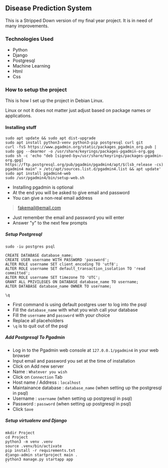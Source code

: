 ## Disease Prediction System

This is a Stripped Down version of my final year project. It is in need of many improvements.

### Technologies Used

* Python
* Django
* Postgresql
* Machine Learning
* Html
* Css


### How to setup the project

This is how I set up the project in Debian Linux.

Linux or not it does not matter just adjust based on package names or applications.

#### Installing stuff

```
sudo apt update && sudo apt dist-upgrade
sudo apt install python3-venv python3-pip postgresql curl git
curl -fsS https://www.pgadmin.org/static/packages_pgadmin_org.pub | sudo gpg --dearmor -o /usr/share/keyrings/packages-pgadmin-org.gpg
sudo sh -c 'echo "deb [signed-by=/usr/share/keyrings/packages-pgadmin-org.gpg] https://ftp.postgresql.org/pub/pgadmin/pgadmin4/apt/$(lsb_release -cs) pgadmin4 main" > /etc/apt/sources.list.d/pgadmin4.list && apt update'
sudo apt install pgadmin4-web
sudo /usr/pgadmin4/bin/setup-web.sh
```

* Installing pgadmin is optional
* At the end you will be asked to give email and password
* You can give a non-real email address

> fakemail@email.com

* Just remember the email and password you will enter
* Answer "y" to the next few prompts

##### Setup Postgresql

```
sudo -iu postgres psql

CREATE DATABASE database_name;
CREATE USER username WITH PASSWORD 'password';
ALTER ROLE username SET client_encoding TO 'utf8';
ALTER ROLE username SET default_transaction_isolation TO 'read committed';
ALTER ROLE username SET timezone TO 'UTC';
GRANT ALL PRIVILEGES ON DATABASE database_name TO username;
ALTER DATABASE database_name OWNER TO username;

\q
```

* First command is using default postgres user to log into the psql
* Fill the `database_name` with what you wish call your database
* Fill the `username` and `password` with your choice
* Replace all placeholders
* `\q` is to quit out of the psql

##### Add Postgresql To Pgadmin

* Log in to the Pgadmin web console at `127.0.0.1/pgadmin4` in your web browser
* Input email and password you set at the time of installation
* Click on Add new server
* Name :  `Whatever you wish`
* Click on `Connection` Tab
* Host name / Address :  `localhost`
* Maintainance database :  `database_name` (when setting up the postgresql in psql)
* Username :  `username` (when setting up postgresql in psql)
* Password :  `password` (when setting up postgresql in psql)
* Click `Save`

##### Setup virtualenv and Django

```
mkdir Project
cd Project
python3 -m venv .venv
source .venv/bin/activate
pip install -r requirements.txt
django-admin startproject main .
python3 manage.py startapp app
`
